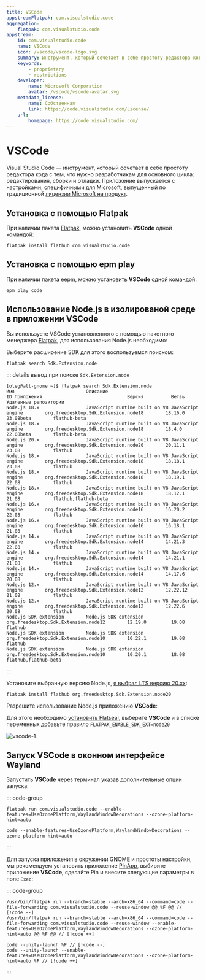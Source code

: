 ```yaml
---
title: VSCode
appstreamFlatpak: com.visualstudio.code
aggregation:
    flatpak: com.visualstudio.code
appstream:
    id: com.visualstudio.code
    name: VSCode
    icon: /vscode/vscode-logo.svg
    summary: Инструмент, который сочетает в себе простоту редактора кода с тем, что нужно разработчикам для редактирования, сборки и отладки.
    keywords: 
        - proprietary
        - restrictions
    developer: 
        name: Microsoft Corporation
        avatar: /vscode/vscode-avatar.svg
    metadata_license: 
        name: Собственная
        link: https://code.visualstudio.com/License/
    url: 
        homepage: https://code.visualstudio.com/
---
```


# VSCode

Visual Studio Code — инструмент, который сочетает в себе простоту редактора кода с тем, что нужно разработчикам для основного цикла: редактирования, сборки и отладки. Приложение выпускается с настройками, специфичными для Microsoft, выпущенный по традиционной [лицензии Microsoft на продукт](https://code.visualstudio.com/License/).

## Установка c помощью Flatpak <Badge type="danger" text="Неофициальная сборка" />

При наличии пакета [Flatpak](/flatpak), можно установить **VSCode** одной командой:

```shell
flatpak install flathub com.visualstudio.code
```

<!--@include: ./parts/install/software-flatpak.md-->

## Установка c помощью epm play <Badge type="danger" text="Неофициальная сборка" />

При наличии пакета [eepm](/epm), можно установить **VSCode** одной командой:

```shell
epm play code
```

## Использование Node.js в изолированой среде в приложении VSCode

Вы используете VSCode установленного с помощью пакетного менеджера [Flatpak](flatpak), для использования Node.js необходимо:

Выберите расширение SDK для этого воспользуемся поиском:

```shell
flatpak search Sdk.Extension.node
```

::: details вывод при поиске `Sdk.Extension.node`
```shell
[oleg@alt-gnome ~]$ flatpak search Sdk.Extension.node
Имя                          Описание                                                ID Приложения                               Версия          Ветвь            Удаленные репозитории
Node.js 18.x                 JavaScript runtime built on V8 JavaScript engine        org.freedesktop.Sdk.Extension.node18        18.16.0         23.08beta        flathub-beta
Node.js 18.x                 JavaScript runtime built on V8 JavaScript engine        org.freedesktop.Sdk.Extension.node18        18.4.0          22.08beta        flathub-beta
Node.js 20.x                 JavaScript runtime built on V8 JavaScript engine        org.freedesktop.Sdk.Extension.node20        20.11.1         23.08            flathub
Node.js 18.x                 JavaScript runtime built on V8 JavaScript engine        org.freedesktop.Sdk.Extension.node18        18.18.1         23.08            flathub
Node.js 18.x                 JavaScript runtime built on V8 JavaScript engine        org.freedesktop.Sdk.Extension.node18        18.19.1         22.08            flathub
Node.js 18.x                 JavaScript runtime built on V8 JavaScript engine        org.freedesktop.Sdk.Extension.node18        18.12.1         21.08            flathub,flathub-beta
Node.js 16.x                 JavaScript runtime built on V8 JavaScript engine        org.freedesktop.Sdk.Extension.node16        16.20.2         22.08            flathub
Node.js 16.x                 JavaScript runtime built on V8 JavaScript engine        org.freedesktop.Sdk.Extension.node16        16.18.1         21.08            flathub
Node.js 14.x                 JavaScript runtime built on V8 JavaScript engine        org.freedesktop.Sdk.Extension.node14        14.21.3         22.08            flathub
Node.js 14.x                 JavaScript runtime built on V8 JavaScript engine        org.freedesktop.Sdk.Extension.node14        14.21.1         21.08            flathub
Node.js 14.x                 JavaScript runtime built on V8 JavaScript engine        org.freedesktop.Sdk.Extension.node14        14.17.6         20.08            flathub
Node.js 12.x                 JavaScript runtime built on V8 JavaScript engine        org.freedesktop.Sdk.Extension.node12        12.22.12        21.08            flathub
Node.js 12.x                 JavaScript runtime built on V8 JavaScript engine        org.freedesktop.Sdk.Extension.node12        12.22.6         20.08            flathub
Node.js SDK extension        Node.js SDK extension                                   org.freedesktop.Sdk.Extension.node12        12.19.0         19.08            flathub
Node.js SDK extension        Node.js SDK extension                                   org.freedesktop.Sdk.Extension.node10        10.22.1         19.08            flathub
Node.js SDK extension        Node.js SDK extension                                   org.freedesktop.Sdk.Extension.node10        10.20.1         18.08            flathub,flathub-beta
```
:::

Установите выбранную версию Node.js, [я выбрал LTS версию 20.xx](/nodejs#выпуски-node-js):

```shell
flatpak install flathub org.freedesktop.Sdk.Extension.node20
```

Разрешите использование Node.js приложению **VSCode**:

Для этого необходимо [установить Flatseal](flatseal), выберите **VSCode** и в списке переменных добавьте правило `FLATPAK_ENABLE_SDK_EXT=node20`

![vscode-1](/vscode/vscode-1.png)

## Запуск VSCode в оконном интерфейсе Wayland

Запустить **VSCode** через терминал указав дополнительные опции запуска:

::: code-group

```shell[Flatpak]
flatpak run com.visualstudio.code --enable-features=UseOzonePlatform,WaylandWindowDecorations --ozone-platform-hint=auto
```

```shell[EPM Play]
code --enable-features=UseOzonePlatform,WaylandWindowDecorations --ozone-platform-hint=auto
```
:::

Для запуска приложения в окружении GNOME и простоты настройки, мы рекомендуем установить приложение [PinApp](/pin-app), выбирите приложение **VSCode**, сделайте Pin и внесите следующие параметры в поле `Exec`:

::: code-group

```shell[Flatpak]
/usr/bin/flatpak run --branch=stable --arch=x86_64 --command=code --file-forwarding com.visualstudio.code --reuse-window @@ %F @@ // [!code --]
/usr/bin/flatpak run --branch=stable --arch=x86_64 --command=code --file-forwarding com.visualstudio.code --reuse-window --enable-features=UseOzonePlatform,WaylandWindowDecorations --ozone-platform-hint=auto @@ %F @@ // [!code ++]
```

```shell[EPM Play]
code --unity-launch %F // [!code --]
code --unity-launch --enable-features=UseOzonePlatform,WaylandWindowDecorations --ozone-platform-hint=auto %F // [!code ++]
```
:::